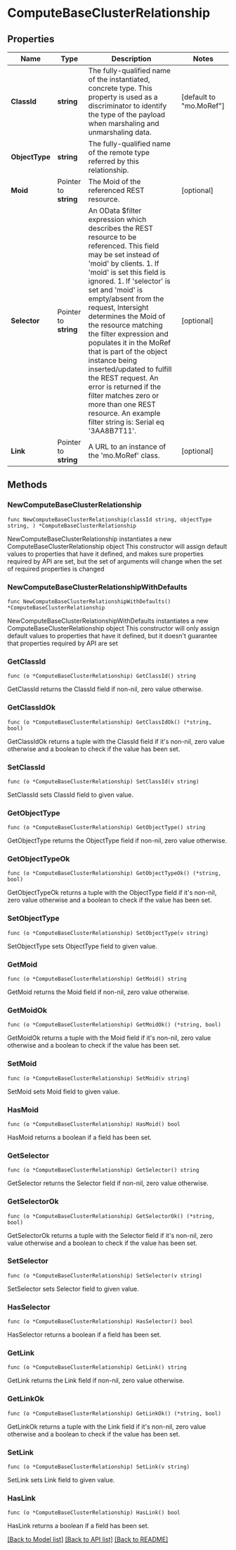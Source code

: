 # ComputeBaseClusterRelationship

## Properties

Name | Type | Description | Notes
------------ | ------------- | ------------- | -------------
**ClassId** | **string** | The fully-qualified name of the instantiated, concrete type. This property is used as a discriminator to identify the type of the payload when marshaling and unmarshaling data. | [default to "mo.MoRef"]
**ObjectType** | **string** | The fully-qualified name of the remote type referred by this relationship. | 
**Moid** | Pointer to **string** | The Moid of the referenced REST resource. | [optional] 
**Selector** | Pointer to **string** | An OData $filter expression which describes the REST resource to be referenced. This field may be set instead of &#39;moid&#39; by clients. 1. If &#39;moid&#39; is set this field is ignored. 1. If &#39;selector&#39; is set and &#39;moid&#39; is empty/absent from the request, Intersight determines the Moid of the resource matching the filter expression and populates it in the MoRef that is part of the object instance being inserted/updated to fulfill the REST request. An error is returned if the filter matches zero or more than one REST resource. An example filter string is: Serial eq &#39;3AA8B7T11&#39;. | [optional] 
**Link** | Pointer to **string** | A URL to an instance of the &#39;mo.MoRef&#39; class. | [optional] 

## Methods

### NewComputeBaseClusterRelationship

`func NewComputeBaseClusterRelationship(classId string, objectType string, ) *ComputeBaseClusterRelationship`

NewComputeBaseClusterRelationship instantiates a new ComputeBaseClusterRelationship object
This constructor will assign default values to properties that have it defined,
and makes sure properties required by API are set, but the set of arguments
will change when the set of required properties is changed

### NewComputeBaseClusterRelationshipWithDefaults

`func NewComputeBaseClusterRelationshipWithDefaults() *ComputeBaseClusterRelationship`

NewComputeBaseClusterRelationshipWithDefaults instantiates a new ComputeBaseClusterRelationship object
This constructor will only assign default values to properties that have it defined,
but it doesn't guarantee that properties required by API are set

### GetClassId

`func (o *ComputeBaseClusterRelationship) GetClassId() string`

GetClassId returns the ClassId field if non-nil, zero value otherwise.

### GetClassIdOk

`func (o *ComputeBaseClusterRelationship) GetClassIdOk() (*string, bool)`

GetClassIdOk returns a tuple with the ClassId field if it's non-nil, zero value otherwise
and a boolean to check if the value has been set.

### SetClassId

`func (o *ComputeBaseClusterRelationship) SetClassId(v string)`

SetClassId sets ClassId field to given value.


### GetObjectType

`func (o *ComputeBaseClusterRelationship) GetObjectType() string`

GetObjectType returns the ObjectType field if non-nil, zero value otherwise.

### GetObjectTypeOk

`func (o *ComputeBaseClusterRelationship) GetObjectTypeOk() (*string, bool)`

GetObjectTypeOk returns a tuple with the ObjectType field if it's non-nil, zero value otherwise
and a boolean to check if the value has been set.

### SetObjectType

`func (o *ComputeBaseClusterRelationship) SetObjectType(v string)`

SetObjectType sets ObjectType field to given value.


### GetMoid

`func (o *ComputeBaseClusterRelationship) GetMoid() string`

GetMoid returns the Moid field if non-nil, zero value otherwise.

### GetMoidOk

`func (o *ComputeBaseClusterRelationship) GetMoidOk() (*string, bool)`

GetMoidOk returns a tuple with the Moid field if it's non-nil, zero value otherwise
and a boolean to check if the value has been set.

### SetMoid

`func (o *ComputeBaseClusterRelationship) SetMoid(v string)`

SetMoid sets Moid field to given value.

### HasMoid

`func (o *ComputeBaseClusterRelationship) HasMoid() bool`

HasMoid returns a boolean if a field has been set.

### GetSelector

`func (o *ComputeBaseClusterRelationship) GetSelector() string`

GetSelector returns the Selector field if non-nil, zero value otherwise.

### GetSelectorOk

`func (o *ComputeBaseClusterRelationship) GetSelectorOk() (*string, bool)`

GetSelectorOk returns a tuple with the Selector field if it's non-nil, zero value otherwise
and a boolean to check if the value has been set.

### SetSelector

`func (o *ComputeBaseClusterRelationship) SetSelector(v string)`

SetSelector sets Selector field to given value.

### HasSelector

`func (o *ComputeBaseClusterRelationship) HasSelector() bool`

HasSelector returns a boolean if a field has been set.

### GetLink

`func (o *ComputeBaseClusterRelationship) GetLink() string`

GetLink returns the Link field if non-nil, zero value otherwise.

### GetLinkOk

`func (o *ComputeBaseClusterRelationship) GetLinkOk() (*string, bool)`

GetLinkOk returns a tuple with the Link field if it's non-nil, zero value otherwise
and a boolean to check if the value has been set.

### SetLink

`func (o *ComputeBaseClusterRelationship) SetLink(v string)`

SetLink sets Link field to given value.

### HasLink

`func (o *ComputeBaseClusterRelationship) HasLink() bool`

HasLink returns a boolean if a field has been set.


[[Back to Model list]](../README.md#documentation-for-models) [[Back to API list]](../README.md#documentation-for-api-endpoints) [[Back to README]](../README.md)


